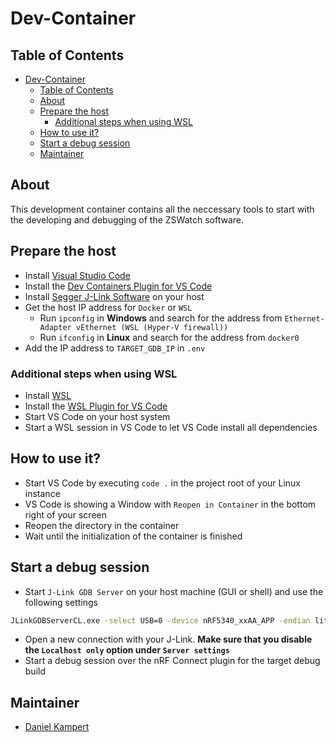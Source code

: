 # Dev-Container

## Table of Contents

- [Dev-Container](#dev-container)
  - [Table of Contents](#table-of-contents)
  - [About](#about)
  - [Prepare the host](#prepare-the-host)
    - [Additional steps when using WSL](#additional-steps-when-using-wsl)
  - [How to use it?](#how-to-use-it)
  - [Start a debug session](#start-a-debug-session)
  - [Maintainer](#maintainer)

## About

This development container contains all the neccessary tools to start with the developing and debugging of the ZSWatch software.

## Prepare the host

- Install [Visual Studio Code](https://code.visualstudio.com/)
- Install the [Dev Containers Plugin for VS Code](https://marketplace.visualstudio.com/items?itemName=ms-vscode-remote.remote-containers)
- Install [Segger J-Link Software](https://www.segger.com/downloads/jlink/) on your host
- Get the host IP address for `Docker` or `WSL`
  - Run `ipconfig` in **Windows** and search for the address from `Ethernet-Adapter vEthernet (WSL (Hyper-V firewall))`
  - Run `ifconfig` in **Linux** and search for the address from `docker0`
- Add the IP address to `TARGET_GDB_IP` in `.env`

### Additional steps when using WSL

- Install [WSL](https://learn.microsoft.com/en-us/windows/wsl/install)
- Install the [WSL Plugin for VS Code](https://marketplace.visualstudio.com/items?itemName=ms-vscode-remote.remote-wsl)
- Start VS Code on your host system
- Start a WSL session in VS Code to let VS Code install all dependencies

## How to use it?

- Start VS Code by executing `code .` in the project root of your Linux instance
- VS Code is showing a Window with `Reopen in Container` in the bottom right of your screen
- Reopen the directory in the container
- Wait until the initialization of the container is finished

## Start a debug session

- Start `J-Link GDB Server` on your host machine (GUI or shell) and use the following settings

```sh
JLinkGDBServerCL.exe -select USB=0 -device nRF5340_xxAA_APP -endian little -if SWD -speed 4000 -noir -noLocalhostOnly -nologtofile -port 2331 -SWOPort 2332 -TelnetPort 2333
```

- Open a new connection with your J-Link. **Make sure that you disable the `Localhost only` option under `Server settings`**
- Start a debug session over the nRF Connect plugin for the target debug build

## Maintainer

- [Daniel Kampert](mailto:daniel.kameprt@kampis-elektroecke.de)
